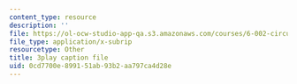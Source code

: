 ```yaml
---
content_type: resource
description: ''
file: https://ol-ocw-studio-app-qa.s3.amazonaws.com/courses/6-002-circuits-and-electronics-spring-2007/0cd7700e899151ab93b2aa797ca4d28e_4TCnYYpZxEc.vtt
file_type: application/x-subrip
resourcetype: Other
title: 3play caption file
uid: 0cd7700e-8991-51ab-93b2-aa797ca4d28e
---
```

